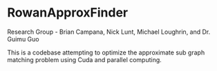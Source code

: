 # RowanApproxFinder
Research Group - Brian Campana, Nick Lunt, Michael Loughrin, and Dr. Guimu Guo

This is a codebase attempting to optimize the approximate sub graph matching problem using Cuda and parallel computing.
